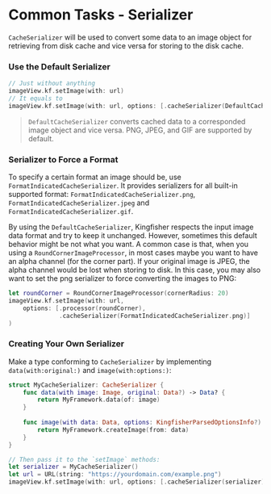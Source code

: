 # Common Tasks - Serializer

``CacheSerializer`` will be used to convert some data to an image object for retrieving from disk cache and vice versa 
for storing to the disk cache.

### Use the Default Serializer

```swift
// Just without anything
imageView.kf.setImage(with: url)
// It equals to
imageView.kf.setImage(with: url, options: [.cacheSerializer(DefaultCacheSerializer.default)])
```

> `DefaultCacheSerializer` converts cached data to a corresponded image object and vice versa. PNG, JPEG, and GIF are supported by default.

### Serializer to Force a Format

To specify a certain format an image should be, use `FormatIndicatedCacheSerializer`. It provides serializers for all built-in supported format: `FormatIndicatedCacheSerializer.png`, `FormatIndicatedCacheSerializer.jpeg` and `FormatIndicatedCacheSerializer.gif`.

By using the `DefaultCacheSerializer`, Kingfisher respects the input image data format and try to keep it unchanged. However, sometimes this default behavior might be not what you want. A common case is that, when you using a `RoundCornerImageProcessor`, in most cases maybe you want to have an alpha channel (for the corner part). If your original image is JPEG, the alpha channel would be lost when storing to disk. In this case, you may also want to set the png serializer to force converting the images to PNG:

```swift
let roundCorner = RoundCornerImageProcessor(cornerRadius: 20)
imageView.kf.setImage(with: url, 
    options: [.processor(roundCorner), 
              .cacheSerializer(FormatIndicatedCacheSerializer.png)]
)
```

### Creating Your Own Serializer

Make a type conforming to `CacheSerializer` by implementing `data(with:original:)` and `image(with:options:)`:

```swift
struct MyCacheSerializer: CacheSerializer {
    func data(with image: Image, original: Data?) -> Data? {
        return MyFramework.data(of: image)
    }
    
    func image(with data: Data, options: KingfisherParsedOptionsInfo?) -> Image? {
        return MyFramework.createImage(from: data)
    }
}

// Then pass it to the `setImage` methods:
let serializer = MyCacheSerializer()
let url = URL(string: "https://yourdomain.com/example.png")
imageView.kf.setImage(with: url, options: [.cacheSerializer(serializer)])
```
